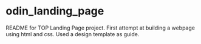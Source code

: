 # odin_landing_page
README for TOP Landing Page project. First attempt at building a webpage using html and css. Used a design template as guide.
